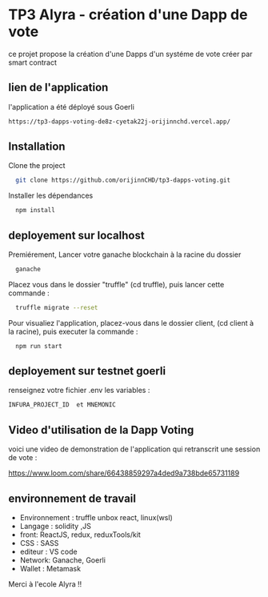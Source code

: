 
# TP3 Alyra - création d'une Dapp de vote

ce projet propose la création d'une Dapps d'un systéme de vote créer par smart contract 

## lien de l'application

l'application a été déployé sous Goerli

```bash
https://tp3-dapps-voting-de8z-cyetak22j-orijinnchd.vercel.app/
```

## Installation

Clone the project

```bash
  git clone https://github.com/orijinnCHD/tp3-dapps-voting.git
```

Installer les dépendances

```bash
  npm install
```
## deployement sur localhost

Premiérement, Lancer votre ganache blockchain à la racine du dossier

```bash
  ganache
```

Placez vous dans le dossier "truffle" (cd truffle), puis  lancer cette commande :

```bash
  truffle migrate --reset
```

Pour visualiez l'application, placez-vous dans le dossier client, (cd client à la racine), puis executer la commande :

```bash
  npm run start 
```

## deployement sur testnet goerli

renseignez votre fichier .env les variables : 
```bash
INFURA_PROJECT_ID  et MNEMONIC
```

## Video d'utilisation de la Dapp Voting

voici une video de demonstration de l'application qui retranscrit une session de vote :

https://www.loom.com/share/66438859297a4ded9a738bde65731189





## environnement de travail

- Environnement : truffle unbox react, linux(wsl)
- Langage : solidity ,JS
- front: ReactJS, redux, reduxTools/kit
- CSS : SASS
- editeur : VS code
- Network: Ganache, Goerli
- Wallet : Metamask

Merci à l'ecole Alyra !!
